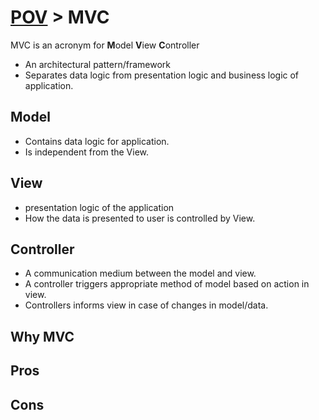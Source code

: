 # <a href='./../readme.md'>POV</a> > MVC

MVC is an acronym for **M**odel **V**iew **C**ontroller

* An architectural pattern/framework
* Separates data logic from presentation logic and business logic of application.

## Model

* Contains data logic for application.
* Is independent from the View.

## View

* presentation logic of the application
* How the data is presented to user is controlled by View.

## Controller

* A communication medium between the model and view.
* A controller triggers appropriate method of model based on action in view.
* Controllers informs view in case of changes in model/data.


## Why MVC

## Pros

## Cons

